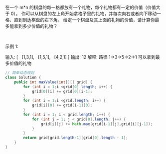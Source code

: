 在一个 m*n 的棋盘的每一格都放有一个礼物，每个礼物都有一定的价值（价值大于 0）。
你可以从棋盘的左上角开始拿格子里的礼物，并每次向右或者向下移动一格、直到到达棋盘的右下角。
给定一个棋盘及其上面的礼物的价值，请计算你最多能拿到多少价值的礼物？

 

示例 1:

输入: 
[
  [1,3,1],
  [1,5,1],
  [4,2,1]
]
输出: 12
解释: 路径 1→3→5→2→1 可以拿到最多价值的礼物

```java
// 简单动态规划
class Solution {
    public int maxValue(int[][] grid) {
        for (int i = 1;i <grid[0].length; i++) {
            grid[0][i] += grid[0][i-1]; 
        }
        for (int i = 1;i <grid.length; i++) {
            grid[i][0] += grid[i-1][0]; 
        }
        for (int i = 1; i < grid.length; i++) {
            for (int j = 1; j < grid[0].length; j++) {
                grid[i][j] += Math.max(grid[i-1][j],grid[i][j-1]);
            }
        }
        return grid[grid.length-1][grid[0].length - 1];
    }
}
```